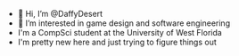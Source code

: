 - 👋 Hi, I’m @DaffyDesert
- 👀 I’m interested in game design and software engineering
- I'm a CompSci student at the University of West Florida
- I'm pretty new here and just trying to figure things out

<!---
DaffyDesert/DaffyDesert is a ✨ special ✨ repository because its `README.md` (this file) appears on your GitHub profile.
You can click the Preview link to take a look at your changes.
--->
